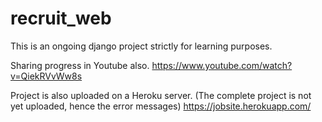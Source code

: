 # recruit_web
This is an ongoing django project strictly for learning purposes.

Sharing progress in Youtube also. https://www.youtube.com/watch?v=QiekRVvWw8s

Project is also uploaded on a Heroku server. (The complete project is not yet uploaded, hence the error messages) https://jobsite.herokuapp.com/
